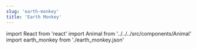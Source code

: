 ```yaml
---
slug: 'earth-monkey'
title: 'Earth Monkey'
---
```

    
import React from 'react'
import Animal from '../../../src/components/Animal'
import earth_monkey from './earth_monkey.json'
    
<Animal data={earth_monkey} />
